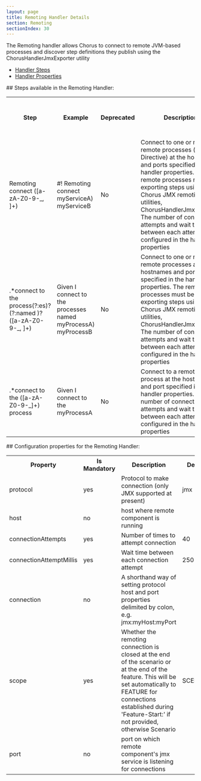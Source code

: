 ```yaml
---
layout: page
title: Remoting Handler Details
section: Remoting
sectionIndex: 30
---
```


The Remoting handler allows Chorus to connect to remote JVM-based processes and discover step definitions they publish using the ChorusHandlerJmxExporter utility

* [Handler Steps](#steps)  
* [Handler Properties](#properties)


<a name="steps"/>
## Steps available in the Remoting Handler:


<table>
    <tr>
        <th>Step</th><th>Example</th><th>Deprecated</th><th>Description</th><th>Retry Duration (wait for step to pass)</th>
    </tr>
    <tr>
        <td>Remoting connect ([a-zA-Z0-9-_, ]+)</td>
        <td>#! Remoting connect myServiceA) myServiceB</td>
        <td>No</td>
        <td>Connect to one or more remote processes (as a Directive) at the hostnames and ports specified in the handler properties. The remote processes must be exporting steps using Chorus JMX remoting utilities, ChorusHandlerJmxExporter. The number of connection attempts and wait time between each attempt are configured in the handler properties</td>
        <td></td>
    </tr>
    <tr>
        <td>.*connect to the process(?:es)? (?:named )?([a-zA-Z0-9-_, ]+)</td>
        <td>Given I connect to the processes named myProcessA) myProcessB</td>
        <td>No</td>
        <td>Connect to one or more remote processes at the hostnames and ports specified in the handler properties. The remote processes must be exporting steps using Chorus JMX remoting utilities, ChorusHandlerJmxExporter. The number of connection attempts and wait time between each attempt are configured in the handler properties</td>
        <td></td>
    </tr>
    <tr>
        <td>.*connect to the ([a-zA-Z0-9-_]+) process</td>
        <td>Given I connect to the myProcessA</td>
        <td>No</td>
        <td>Connect to a remote process at the hostname and port specified in the handler properties. The number of connection attempts and wait time between each attempt are configured in the handler properties</td>
        <td></td>
    </tr>

</table>



<a name="properties"/>
## Configuration properties for the Remoting Handler:

<table>
    <tr>
        <th>Property</th><th>Is Mandatory</th><th>Description</th><th>Default</th><th>Validation</th>
    </tr>
    <tr>
        <td>protocol</td>
        <td>yes</td>
        <td>Protocol to make connection (only JMX supported at present)</td>
        <td>jmx</td>
        <td>jmx</td>
    </tr>
    <tr>
        <td>host</td>
        <td>no</td>
        <td>host where remote component is running</td>
        <td></td>
        <td></td>
    </tr>
    <tr>
        <td>connectionAttempts</td>
        <td>yes</td>
        <td>Number of times to attempt connection</td>
        <td>40</td>
        <td>\d+</td>
    </tr>
    <tr>
        <td>connectionAttemptMillis</td>
        <td>yes</td>
        <td>Wait time between each connection attempt</td>
        <td>250</td>
        <td>\d+</td>
    </tr>
    <tr>
        <td>connection</td>
        <td>no</td>
        <td>A shorthand way of setting protocol host and port properties delimited by colon, e.g. jmx:myHost:myPort</td>
        <td></td>
        <td>jmx:\S+:\d+</td>
    </tr>
    <tr>
        <td>scope</td>
        <td>yes</td>
        <td>Whether the remoting connection is closed at the end of the scenario or at the end of the feature. This will be set automatically to FEATURE for connections established during 'Feature-Start:' if not provided, otherwise Scenario</td>
        <td>SCENARIO</td>
        <td>One of: SCENARIO, FEATURE</td>
    </tr>
    <tr>
        <td>port</td>
        <td>no</td>
        <td>port on which remote component's jmx service is listening for connections</td>
        <td></td>
        <td>\d+</td>
    </tr>

</table>
